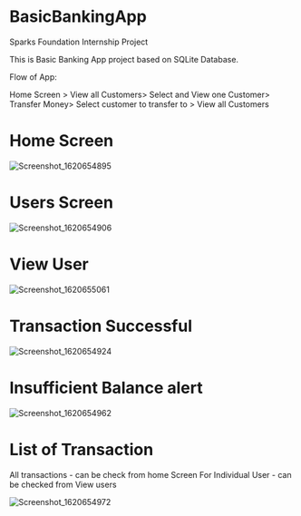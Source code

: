 # BasicBankingApp
Sparks Foundation Internship Project

This is Basic Banking App project based on SQLite Database.


Flow of App:

Home Screen > View all Customers> Select and View one Customer> Transfer Money> Select customer to transfer to > View all Customers

# Home Screen
![Screenshot_1620654895](https://user-images.githubusercontent.com/43778303/117672231-463dde00-b1c7-11eb-9824-52db999823a9.png)

# Users Screen
![Screenshot_1620654906](https://user-images.githubusercontent.com/43778303/117672267-4fc74600-b1c7-11eb-8d81-d1525ebecb06.png)

# View User
![Screenshot_1620655061](https://user-images.githubusercontent.com/43778303/117672281-53f36380-b1c7-11eb-90ca-06548d5f2084.png)

# Transaction Successful
![Screenshot_1620654924](https://user-images.githubusercontent.com/43778303/117672310-5a81db00-b1c7-11eb-8035-32b655574a40.png)

# Insufficient Balance alert
![Screenshot_1620654962](https://user-images.githubusercontent.com/43778303/117672327-5f468f00-b1c7-11eb-8d43-fc23ab0112f4.png)

# List of Transaction
All transactions - can be check from home Screen
For Individual User - can be checked from View users

![Screenshot_1620654972](https://user-images.githubusercontent.com/43778303/117672374-69688d80-b1c7-11eb-8d26-4e44840ec530.png)



